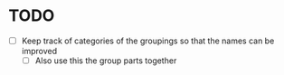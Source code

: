 # TODO

- [ ] Keep track of categories of the groupings so that the names can be improved
  - [ ] Also use this the group parts together
